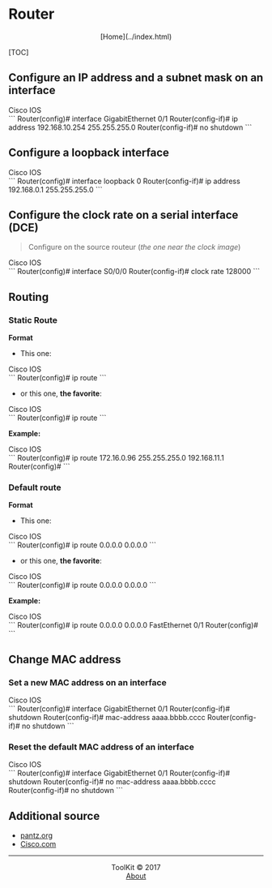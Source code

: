 # Router
<center>[Home](../index.html)</center>

[TOC]

## Configure an IP address and a subnet mask on an interface

<div class="prism-show-language"><div class="prism-show-language-label">Cisco IOS</div></div>
```
Router(config)# interface GigabitEthernet 0/1
Router(config-if)# ip address 192.168.10.254 255.255.255.0
Router(config-if)# no shutdown
```

## Configure a loopback interface

<div class="prism-show-language"><div class="prism-show-language-label">Cisco IOS</div></div>
```
Router(config)# interface loopback 0
Router(config-if)# ip address 192.168.0.1 255.255.255.0
```

## Configure the clock rate on a serial interface (DCE)
> Configure on the source routeur (_the one near the clock image_)

<div class="prism-show-language"><div class="prism-show-language-label">Cisco IOS</div></div>
```
Router(config)# interface S0/0/0
Router(config-if)# clock rate 128000
```

## Routing

### Static Route

**Format**  

- This one:  

<div class="prism-show-language"><div class="prism-show-language-label">Cisco IOS</div></div>
```
Router(config)# ip route <destinationIPAddress> <destinationSubnetMask> <forwardingRouterInterface>
```

- or  this one, **the favorite**:  

<div class="prism-show-language"><div class="prism-show-language-label">Cisco IOS</div></div>
```
Router(config)# ip route <destinationIPAddress> <destinationSubnetMask> <forwardingRouterAddress>
```

**Example:**  

<div class="prism-show-language"><div class="prism-show-language-label">Cisco IOS</div></div>
```
Router(config)# ip route 172.16.0.96 255.255.255.0 192.168.11.1
Router(config)#
```

### Default route

**Format**

- This one:  

<div class="prism-show-language"><div class="prism-show-language-label">Cisco IOS</div></div>
```
Router(config)# ip route 0.0.0.0 0.0.0.0 <forwardingRouterInterface>
```

- or  this one, **the favorite**:  

<div class="prism-show-language"><div class="prism-show-language-label">Cisco IOS</div></div>
```
Router(config)# ip route 0.0.0.0 0.0.0.0 <forwardingRouterAddress>
```

**Example:**  

<div class="prism-show-language"><div class="prism-show-language-label">Cisco IOS</div></div>
```
Router(config)# ip route 0.0.0.0 0.0.0.0 FastEthernet 0/1
Router(config)#
```

## Change MAC address

### Set a new MAC address on an interface

<div class="prism-show-language"><div class="prism-show-language-label">Cisco IOS</div></div>
```
Router(config)# interface GigabitEthernet 0/1
Router(config-if)# shutdown
Router(config-if)# mac-address aaaa.bbbb.cccc
Router(config-if)# no shutdown
```

### Reset the default MAC address of an interface

<div class="prism-show-language"><div class="prism-show-language-label">Cisco IOS</div></div>
```
Router(config)# interface GigabitEthernet 0/1
Router(config-if)# shutdown
Router(config-if)# no mac-address aaaa.bbbb.cccc
Router(config-if)# no shutdown
```

## Additional source
* [pantz.org](http://www.pantz.org/software/ios/ioscommands.html)  
* [Cisco.com](http://www.cisco.com)


***

<center>ToolKit © 2017</center><center><a href="http://alexandre-ducobu.esy.es/En">About</a> </center>

